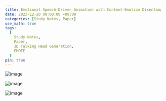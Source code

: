 ```yaml
---
title: Emotional Speech-Driven Animation with Content-Emotion Disentanglement(EMOTE) 공부 노트
date: 2023-12-20 00:00:00 +09:00
categories: [Study Notes, Paper]
use_math: true
tags:
  [
    Study Notes,
    Paper,
    3D Talking Head Generation,
    EMOTE
  ]
pin: true
---
```


![image](https://github.com/gihuni99/gihuni99.github.io/assets/90080065/724a1bdb-c30e-4783-b867-787c1419e0f4)

![image](https://github.com/gihuni99/gihuni99.github.io/assets/90080065/ab451529-96ab-4b9e-89e1-ea52079d5e6c)

![image](https://github.com/gihuni99/gihuni99.github.io/assets/90080065/aeace1bc-0d16-44db-82da-f0b900e16746)

